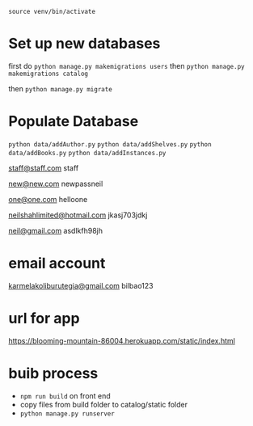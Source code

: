 ```source venv/bin/activate```


# Set up new databases
first do ```python manage.py makemigrations users```
then ```python manage.py makemigrations catalog```

then ```python manage.py migrate```

# Populate Database
```python data/addAuthor.py```
```python data/addShelves.py```
```python data/addBooks.py```
```python data/addInstances.py ```


staff@staff.com
staff

new@new.com
newpassneil

one@one.com
helloone

neilshahlimited@hotmail.com
jkasj703jdkj

neil@gmail.com
asdlkfh98jh


# email account
karmelakoliburutegia@gmail.com
bilbao123

# url for app
https://blooming-mountain-86004.herokuapp.com/static/index.html


# buib process
- ```npm run build``` on front end
- copy files from build folder to catalog/static folder
- ```python manage.py runserver```
